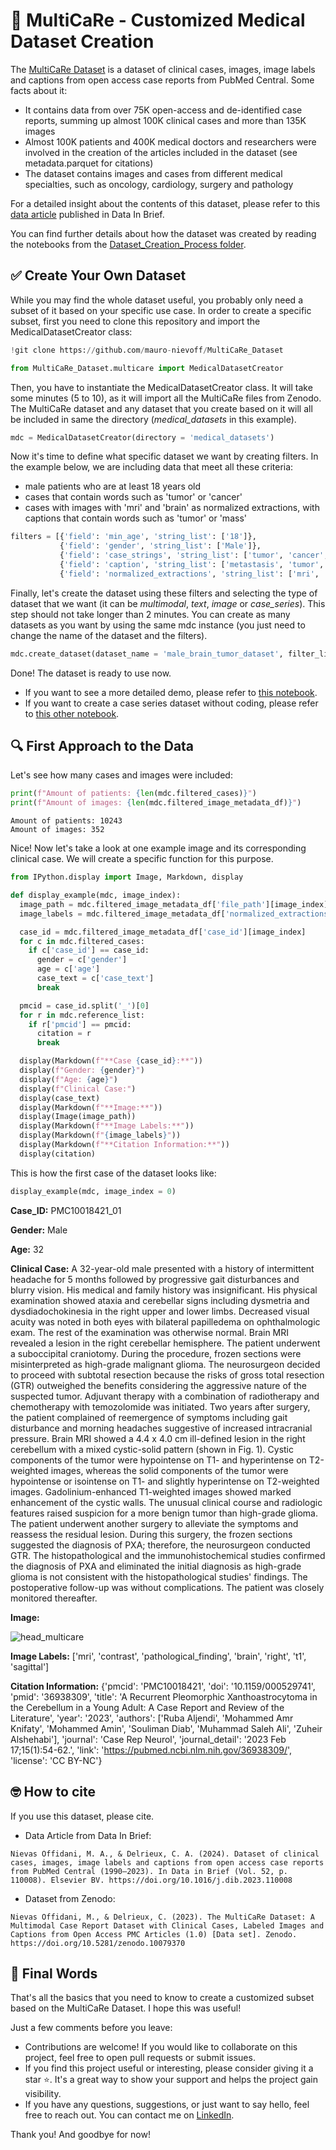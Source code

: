# 🏥 MultiCaRe - Customized Medical Dataset Creation

The [MultiCaRe Dataset](https://zenodo.org/records/10079370) is a dataset of clinical cases, images, image labels and captions from open access case reports from PubMed Central. Some facts about it:
- It contains data from over 75K open-access and de-identified case reports, summing up almost 100K clinical cases and more than 135K images
- Almost 100K patients and 400K medical doctors and researchers were involved in the creation of the articles included in the dataset (see metadata.parquet for citations)
- The dataset contains images and cases from different medical specialties, such as oncology, cardiology, surgery and pathology

For a detailed insight about the contents of this dataset, please refer to this [data article](https://www.sciencedirect.com/science/article/pii/S2352340923010351) published in Data In Brief.

You can find further details about how the dataset was created by reading the notebooks from the [Dataset_Creation_Process folder](https://github.com/mauro-nievoff/MultiCaRe_Dataset/tree/main/Dataset_Creation_Process).

## ✅ Create Your Own Dataset

While you may find the whole dataset useful, you probably only need a subset of it based on your specific use case. In order to create a specific subset, first you need to clone this repository and import the MedicalDatasetCreator class:
```python
!git clone https://github.com/mauro-nievoff/MultiCaRe_Dataset

from MultiCaRe_Dataset.multicare import MedicalDatasetCreator
```
Then, you have to instantiate the MedicalDatasetCreator class. It will take some minutes (5 to 10), as it will import all the MultiCaRe files from Zenodo. The MultiCaRe dataset and any dataset that you create based on it will all be included in same the directory (_medical_datasets_ in this example).

```python
mdc = MedicalDatasetCreator(directory = 'medical_datasets')
```
Now it's time to define what specific dataset we want by creating filters. In the example below, we are including data that meet all these criteria:
- male patients who are at least 18 years old
- cases that contain words such as 'tumor' or 'cancer'
- cases with images with 'mri' and 'brain' as normalized extractions, with captions that contain words such as 'tumor' or 'mass'

```python
filters = [{'field': 'min_age', 'string_list': ['18']},
           {'field': 'gender', 'string_list': ['Male']},
           {'field': 'case_strings', 'string_list': ['tumor', 'cancer', 'carcinoma'], 'operator': 'any'},
           {'field': 'caption', 'string_list': ['metastasis', 'tumor', 'mass'], 'operator': 'any'},
           {'field': 'normalized_extractions', 'string_list': ['mri', 'brain']}]
```
Finally, let's create the dataset using these filters and selecting the type of dataset that we want (it can be _multimodal_, _text_, _image_ or _case_series_). This step should not take longer than 2 minutes. You can create as many datasets as you want by using the same mdc instance (you just need to change the name of the dataset and the filters).
```python
mdc.create_dataset(dataset_name = 'male_brain_tumor_dataset', filter_list = filters, dataset_type = 'multimodal')
```
Done! The dataset is ready to use now.

- If you want to see a more detailed demo, please refer to [this notebook](https://github.com/mauro-nievoff/MultiCaRe_Dataset/blob/main/demos/Extended_Demo.ipynb).
- If you want to create a case series dataset without coding, please refer to [this other notebook](https://github.com/mauro-nievoff/MultiCaRe_Dataset/blob/main/demos/create_your_own_case_series.ipynb).

## 🔍 First Approach to the Data
Let's see how many cases and images were included:
```python
print(f"Amount of patients: {len(mdc.filtered_cases)}")
print(f"Amount of images: {len(mdc.filtered_image_metadata_df)}")
```
```
Amount of patients: 10243
Amount of images: 352
```
Nice! Now let's take a look at one example image and its corresponding clinical case. We will create a specific function for this purpose.

```python
from IPython.display import Image, Markdown, display

def display_example(mdc, image_index):
  image_path = mdc.filtered_image_metadata_df['file_path'][image_index]
  image_labels = mdc.filtered_image_metadata_df['normalized_extractions'][image_index]

  case_id = mdc.filtered_image_metadata_df['case_id'][image_index]
  for c in mdc.filtered_cases:
    if c['case_id'] == case_id:
      gender = c['gender']
      age = c['age']
      case_text = c['case_text']
      break

  pmcid = case_id.split('_')[0]
  for r in mdc.reference_list:
    if r['pmcid'] == pmcid:
      citation = r
      break

  display(Markdown(f"**Case {case_id}:**"))
  display(f"Gender: {gender}")
  display(f"Age: {age}")
  display(f"Clinical Case:")
  display(case_text)
  display(Markdown(f"**Image:**"))
  display(Image(image_path))
  display(Markdown(f"**Image Labels:**"))
  display(Markdown(f"{image_labels}"))
  display(Markdown(f"**Citation Information:**"))
  display(citation)
```
This is how the first case of the dataset looks like:
```python
display_example(mdc, image_index = 0)
```

__Case_ID:__ PMC10018421_01

__Gender:__ Male

__Age:__ 32

__Clinical Case:__
A 32-year-old male presented with a history of intermittent headache for 5 months followed by progressive gait disturbances and blurry vision. His medical and family history was insignificant. His physical examination showed ataxia and cerebellar signs including dysmetria and dysdiadochokinesia in the right upper and lower limbs. Decreased visual acuity was noted in both eyes with bilateral papilledema on ophthalmologic exam. The rest of the examination was otherwise normal. Brain MRI revealed a lesion in the right cerebellar hemisphere. The patient underwent a suboccipital craniotomy. During the procedure, frozen sections were misinterpreted as high-grade malignant glioma. The neurosurgeon decided to proceed with subtotal resection because the risks of gross total resection (GTR) outweighed the benefits considering the aggressive nature of the suspected tumor. Adjuvant therapy with a combination of radiotherapy and chemotherapy with temozolomide was initiated. Two years after surgery, the patient complained of reemergence of symptoms including gait disturbance and morning headaches suggestive of increased intracranial pressure. Brain MRI showed a 4.4 x 4.0 cm ill-defined lesion in the right cerebellum with a mixed cystic-solid pattern (shown in Fig. 1). Cystic components of the tumor were hypointense on T1- and hyperintense on T2-weighted images, whereas the solid components of the tumor were hypointense or isointense on T1- and slightly hyperintense on T2-weighted images. Gadolinium-enhanced T1-weighted images showed marked enhancement of the cystic walls. The unusual clinical course and radiologic features raised suspicion for a more benign tumor than high-grade glioma. The patient underwent another surgery to alleviate the symptoms and reassess the residual lesion. During this surgery, the frozen sections suggested the diagnosis of PXA; therefore, the neurosurgeon conducted GTR. The histopathological and the immunohistochemical studies confirmed the diagnosis of PXA and eliminated the initial diagnosis as high-grade glioma is not consistent with the histopathological studies' findings. The postoperative follow-up was without complications. The patient was closely monitored thereafter.

__Image:__

![head_multicare](https://github.com/mauro-nievoff/MultiCaRe_Dataset/assets/55700369/402c63e5-408f-4f24-8e79-87832fbefb7d)

__Image Labels:__
['mri', 'contrast', 'pathological_finding', 'brain', 'right', 't1', 'sagittal']

__Citation Information:__
{'pmcid': 'PMC10018421',
 'doi': '10.1159/000529741',
 'pmid': '36938309',
 'title': 'A Recurrent Pleomorphic Xanthoastrocytoma in the Cerebellum in a Young Adult: A Case Report and Review of the Literature',
 'year': '2023',
 'authors': ['Ruba Aljendi',
             'Mohammed Amr Knifaty',
             'Mohammed Amin',
             'Souliman Diab',
             'Muhammad Saleh Ali',
             'Zuheir Alshehabi'],
 'journal': 'Case Rep Neurol',
 'journal_detail': '2023 Feb 17;15(1):54-62.',
 'link': 'https://pubmed.ncbi.nlm.nih.gov/36938309/',
 'license': 'CC BY-NC'}

## 🤓 How to cite
If you use this dataset, please cite.

- Data Article from Data In Brief:
```
Nievas Offidani, M. A., & Delrieux, C. A. (2024). Dataset of clinical cases, images, image labels and captions from open access case reports from PubMed Central (1990–2023). In Data in Brief (Vol. 52, p. 110008). Elsevier BV. https://doi.org/10.1016/j.dib.2023.110008
```

- Dataset from Zenodo:
```
Nievas Offidani, M., & Delrieux, C. (2023). The MultiCaRe Dataset: A Multimodal Case Report Dataset with Clinical Cases, Labeled Images and Captions from Open Access PMC Articles (1.0) [Data set]. Zenodo. https://doi.org/10.5281/zenodo.10079370
```
## :wave: Final Words

That's all the basics that you need to know to create a customized subset based on the MultiCaRe Dataset. I hope this was useful!

Just a few comments before you leave:

- Contributions are welcome! If you would like to collaborate on this project, feel free to open pull requests or submit issues.
- If you find this project useful or interesting, please consider giving it a star ⭐. It's a great way to show your support and helps the project gain visibility.
- If you have any questions, suggestions, or just want to say hello, feel free to reach out. You can contact me on [LinkedIn](https://www.linkedin.com/in/mauronievasoffidani/).
  
Thank you! And goodbye for now!

